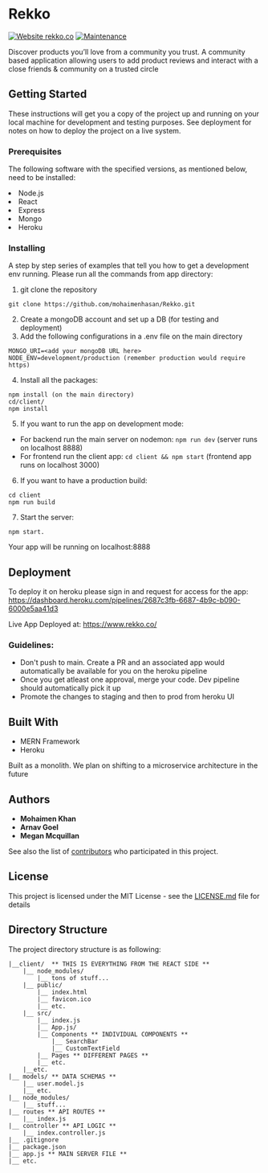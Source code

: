 # Rekko

[![Website rekko.co](https://img.shields.io/website-up-down-green-red/http/shields.io.svg)](https://www.rekko.co/)
[![Maintenance](https://img.shields.io/badge/Maintained%3F-yes-green.svg)](https://github.com/mohaimenhasan/Rekko/graphs/commit-activity)

Discover products you’ll love from a community you trust. A community based application allowing users to add product reviews and interact with a close friends & community on a trusted circle

## Getting Started

These instructions will get you a copy of the project up and running on your local machine for development and testing purposes. See deployment for notes on how to deploy the project on a live system.

### Prerequisites

The following software with the specified versions, as mentioned below, need to be installed:
<li> Node.js </li>
<li> React </li>
<li> Express </li>
<li> Mongo </li>
<li> Heroku </li>

### Installing

A step by step series of examples that tell you how to get a development env running. Please run all the commands from app directory:

1. git clone the repository
```
git clone https://github.com/mohaimenhasan/Rekko.git
```
2. Create a mongoDB account and set up a DB (for testing and deployment)
3. Add the following configurations in a .env file on the main directory
```
MONGO_URI=<add your mongoDB URL here>
NODE_ENV=development/production (remember production would require https)
```
4. Install all the packages:
```
npm install (on the main directory)
cd/client/
npm install
```
5. If you want to run the app on development mode:

- For backend run the main server on nodemon: ``` npm run dev ``` (server runs on localhost 8888)
- For frontend run the client app: ```cd client && npm start``` (frontend app runs on localhost 3000)
6. If you want to have a production build:
```
cd client
npm run build
```
7. Start the server:
```
npm start.
```
Your app will be running on localhost:8888

## Deployment

To deploy it on heroku please sign in and request for access for the app: 
https://dashboard.heroku.com/pipelines/2687c3fb-6687-4b9c-b090-6000e5aa41d3

Live App Deployed at: https://www.rekko.co/

### Guidelines:
- Don't push to main. Create a PR and an associated app would automatically be available for you on the heroku pipeline
- Once you get atleast one approval, merge your code. Dev pipeline should automatically pick it up
- Promote the changes to staging and then to prod from heroku UI

## Built With

* MERN Framework
* Heroku

Built as a monolith. We plan on shifting to a microservice architecture in the future

## Authors

* **Mohaimen Khan** 
* **Arnav Goel**
* **Megan Mcquillan** 

See also the list of [contributors](https://github.com/mohaimenhasan/Rekko/graphs/contributors) who participated in this project.

## License

This project is licensed under the MIT License - see the [LICENSE.md](LICENSE.md) file for details


## Directory Structure

The project directory structure is as following: 
```
|__client/  ** THIS IS EVERYTHING FROM THE REACT SIDE **
    |__ node_modules/
        |__ tons of stuff...
    |__ public/
        |__ index.html
        |__ favicon.ico
        |__ etc.
    |__ src/
        |__ index.js
        |__ App.js/
        |__ Components ** INDIVIDUAL COMPONENTS **
            |__ SearchBar
            |__ CustomTextField
        |__ Pages ** DIFFERENT PAGES **
        |__ etc.
    |__etc.
|__ models/ ** DATA SCHEMAS **
    |__ user.model.js
    |__ etc.
|__ node_modules/
    |__ stuff...
|__ routes ** API ROUTES **
    |__ index.js
|__ controller ** API LOGIC **
    |__ index.controller.js
|__ .gitignore
|__ package.json
|__ app.js ** MAIN SERVER FILE **
|__ etc.
```
